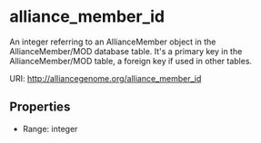 # alliance_member_id

An integer referring to an AllianceMember object in the AllianceMember/MOD database table. It's a primary key in the AllianceMember/MOD table, a foreign key if used in other tables.

URI: http://alliancegenome.org/alliance_member_id



<!-- no inheritance hierarchy -->


## Properties

 * Range: integer



